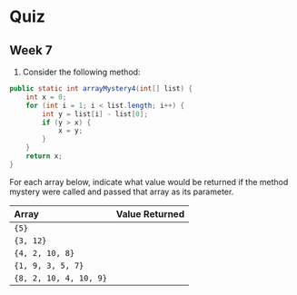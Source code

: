 # Quiz
## Week 7

1. Consider the following method:

  ```java
  public static int arrayMystery4(int[] list) {
      int x = 0;
      for (int i = 1; i < list.length; i++) {
          int y = list[i] - list[0];
          if (y > x) {
              x = y;
          }
      }
      return x;
  }
  ```
  For each array below, indicate what value would be returned if the method mystery were called and passed that array as its parameter.
  
  | Array | Value Returned |
  | :--- | :--- |
  | `{5}` | |
  | `{3, 12}` | |
  | `{4, 2, 10, 8}` | |
  | `{1, 9, 3, 5, 7}` | |
  | `{8, 2, 10, 4, 10, 9}` | |
